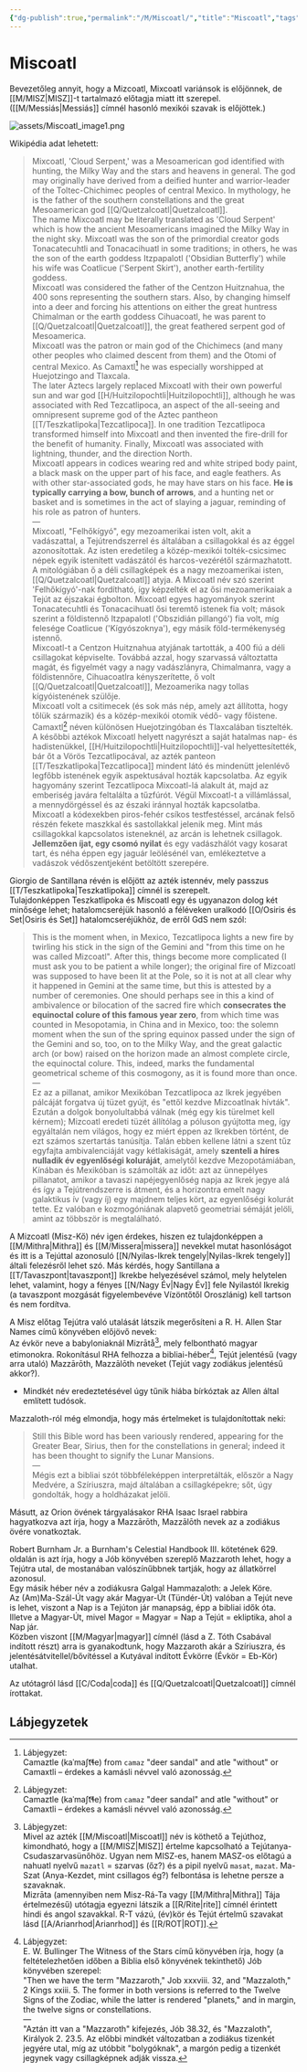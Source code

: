 ```yaml
---
{"dg-publish":true,"permalink":"/M/Miscoatl/","title":"Miscoatl","tags":["dg_uploaded","Englishtexttranslated"],"created":"2023-10-21T02:18","updated":"2023-11-08T04:07"}
---
```



# Miscoatl

Bevezetőleg annyit, hogy a Mizcoatl, Mixcoatl variánsok is előjönnek, de [[M/MISZ\|MISZ]]-t tartalmazó előtagja miatt itt szerepel. ([[M/Messiás\|Messiás]] címnél hasonló mexikói szavak is előjöttek.)  

![assets/Miscoatl_image1.png](/img/user/M/assets/Miscoatl_image1.png)  

Wikipédia adat lehetett:  
> Mixcoatl, 'Cloud Serpent,' was a Mesoamerican god identified with hunting, the Milky Way and the stars and heavens in general. The god may originally have derived from a deified hunter and warrior-leader of the Toltec-Chichimec peoples of central Mexico. In mythology, he is the father of the southern constellations and the great Mesoamerican god [[Q/Quetzalcoatl\|Quetzalcoatl]].  
> The name Mixcoatl may be literally translated as 'Cloud Serpent' which is how the ancient Mesoamericans imagined the Milky Way in the night sky. Mixcoatl was the son of the primordial creator gods Tonacatecuhtli and Tonacacihuatl in some traditions; in others, he was the son of the earth goddess Itzpapalotl ('Obsidian Butterfly') while his wife was Coatlicue ('Serpent Skirt'), another earth-fertility goddess.  
> Mixcoatl was considered the father of the Centzon Huitznahua, the 400 sons representing the southern stars. Also, by changing himself into a deer and forcing his attentions on either the great huntress Chimalman or the earth goddess Cihuacoatl, he was parent to [[Q/Quetzalcoatl\|Quetzalcoatl]], the great feathered serpent god of Mesoamerica.  
> Mixcoatl was the patron or main god of the Chichimecs (and many other peoples who claimed descent from them) and the Otomi of central Mexico. As Camaxtl[^1] he was especially worshipped at Huejotzingo and Tlaxcala.  
> The later Aztecs largely replaced Mixcoatl with their own powerful sun and war god [[H/Huitzilopochtli\|Huitzilopochtli]], although he was associated with Red Tezcatlipoca, an aspect of the all-seeing and omnipresent supreme god of the Aztec pantheon [[T/Teszkatlipoka\|Tezcatlipoca]]. In one tradition Tezcatlipoca transformed himself into Mixcoatl and then invented the fire-drill for the benefit of humanity. Finally, Mixcoatl was associated with lightning, thunder, and the direction North.  
> Mixcoatl appears in codices wearing red and white striped body paint, a black mask on the upper part of his face, and eagle feathers. As with other star-associated gods, he may have stars on his face. **He is typically carrying a bow, bunch of arrows**, and a hunting net or basket and is sometimes in the act of slaying a jaguar, reminding of his role as patron of hunters.  
> —  
> Mixcoatl, "Felhőkígyó", egy mezoamerikai isten volt, akit a vadászattal, a Tejútrendszerrel és általában a csillagokkal és az éggel azonosítottak. Az isten eredetileg a közép-mexikói tolték-csicsimec népek egyik istenített vadászától és harcos-vezérétől származhatott. A mitológiában ő a déli csillagképek és a nagy mezoamerikai isten, [[Q/Quetzalcoatl\|Quetzalcoatl]] atyja.
> A Mixcoatl név szó szerint 'Felhőkígyó'-nak fordítható, így képzelték el az ősi mezoamerikaiak a Tejút az éjszakai égbolton. Mixcoatl egyes hagyományok szerint Tonacatecuhtli és Tonacacihuatl ősi teremtő istenek fia volt; mások szerint a földistennő Itzpapalotl ('Obszidián pillangó') fia volt, míg felesége Coatlicue ('Kígyószoknya'), egy másik föld-termékenység istennő.  
> Mixcoatl-t a Centzon Huitznahua atyjának tartották, a 400 fiú a déli csillagokat képviselte. Továbbá azzal, hogy szarvassá változtatta magát, és figyelmét vagy a nagy vadászlányra, Chimalmanra, vagy a földistennőre, Cihuacoatlra kényszerítette, ő volt [[Q/Quetzalcoatl\|Quetzalcoatl]], Mezoamerika nagy tollas kígyóistenének szülője.  
> Mixcoatl volt a csitimecek (és sok más nép, amely azt állította, hogy tőlük származik) és a közép-mexikói otomik védő- vagy főistene. Camaxtl[^1] néven különösen Huejotzingóban és Tlaxcalában tisztelték.  
> A későbbi aztékok Mixcoatl helyett nagyrészt a saját hatalmas nap- és hadistenükkel, [[H/Huitzilopochtli\|Huitzilopochtli]]-val helyettesítették, bár őt a Vörös Tezcatlipocával, az azték panteon [[T/Teszkatlipoka\|Tezcatlipoca]] mindent látó és mindenütt jelenlévő legfőbb istenének egyik aspektusával hozták kapcsolatba. Az egyik hagyomány szerint Tezcatlipoca Mixcoatl-lá alakult át, majd az emberiség javára feltalálta a tűzfúrót. Végül Mixcoatl-t a villámlással, a mennydörgéssel és az északi iránnyal hozták kapcsolatba.  
> Mixcoatl a kódexekben piros-fehér csíkos testfestéssel, arcának felső részén fekete maszkkal és sastollakkal jelenik meg. Mint más csillagokkal kapcsolatos isteneknél, az arcán is lehetnek csillagok. **Jellemzően íjat, egy csomó nyilat** és egy vadászhálót vagy kosarat tart, és néha éppen egy jaguár leölésénél van, emlékeztetve a vadászok védőszentjeként betöltött szerepére.  

Giorgio de Santillana révén is előjött az azték istennév, mely passzus [[T/Teszkatlipoka\|Teszkatlipoka]] címnél is szerepelt.  
Tulajdonképpen Teszkatlipoka és Miscoatl egy és ugyanazon dolog két minősége lehet; hatalomcseréjük hasonló a féléveken uralkodó [[O/Osiris és Set\|Osiris és Set]] hatalomcseréjükhöz, de erről GdS nem szól:  
> This is the moment when, in Mexico, Tezcatlipoca lights a new fire by twirling his stick in the sign of the Gemini and "from this time on he was called Mizcoatl". After this, things become more complicated (I must ask you to be patient a while longer); the original fire of Mizcoatl was supposed to have been lit at the Pole, so it is not at all clear why it happened in Gemini at the same time, but this is attested by a number of ceremonies. One should perhaps see in this a kind of ambivalence or bilocation of the sacred fire which **consecrates the equinoctal colure of this famous year zero**, from which time was counted in Mesopotamia, in China and in Mexico, too: the solemn moment when the sun of the spring equinox passed under the sign of the Gemini and so, too, on to the Milky Way, and the great galactic arch (or bow) raised on the horizon made an almost complete circle, the equinoctal colure. This, indeed, marks the fundamental geometrical scheme of this cosmogony, as it is found more than once.  
> —  
> Ez az a pillanat, amikor Mexikóban Tezcatlipoca az Ikrek jegyében pálcáját forgatva új tüzet gyújt, és "ettől kezdve Mizcoatlnak hívták". Ezután a dolgok bonyolultabbá válnak (még egy kis türelmet kell kérnem); Mizcoatl eredeti tüzét állítólag a póluson gyújtotta meg, így egyáltalán nem világos, hogy ez miért éppen az Ikrekben történt, de ezt számos szertartás tanúsítja. Talán ebben kellene látni a szent tűz egyfajta ambivalenciáját vagy kétlakiságát, amely **szenteli a híres nulladik év egyenlőségi koluráját**, amelytől kezdve Mezopotámiában, Kínában és Mexikóban is számolták az időt: azt az ünnepélyes pillanatot, amikor a tavaszi napéjegyenlőség napja az Ikrek jegye alá és így a Tejútrendszerre is átment, és a horizontra emelt nagy galaktikus ív (vagy íj) egy majdnem teljes kört, az egyenlőségi kolurát tette. Ez valóban e kozmogóniának alapvető geometriai sémáját jelöli, amint az többször is megtalálható.  

A Mizcoatl (Misz-Kő) név igen érdekes, hiszen ez tulajdonképpen a [[M/Mithra\|Mithra]] és [[M/Missera\|missera]] nevekkel mutat hasonlóságot és itt is a Tejúttal azonosuló [[N/Nyilas-Ikrek tengely\|Nyilas-Ikrek tengely]] általi felezésről lehet szó. Más kérdés, hogy Santillana a [[T/Tavaszpont\|tavaszpont]] Ikrekbe helyezésével számol, mely helytelen lehet, valamint, hogy a fényes [[N/Nagy Év\|Nagy Év]] fele Nyilastól Ikrekig (a tavaszpont mozgását figyelembevéve Vízöntőtől Oroszlánig) kell tartson és nem fordítva.  

A Misz előtag Tejútra való utalását látszik megerősíteni a R. H. Allen Star Names című könyvében előjövő nevek:  
Az évkör neve a babyloniaknál Mizrātå[^2], mely felbontható magyar etimonokra. Rokonításul RHA felhozza a bibliai-héber[^3], Tejút jelentésű (vagy arra utaló) Mazzārōth, Mazzālōth neveket (Tejút vagy zodiákus jelentésű akkor?).  
- Mindkét név eredeztetésével úgy tűnik hiába bírkóztak az Allen által említett tudósok.

Mazzaloth-ról még elmondja, hogy más értelmeket is tulajdonítottak neki:  
> Still this Bible word has been variously rendered, appearing for the Greater Bear, Sirius, then for the constellations in general; indeed it has been thought to signify the Lunar Mansions.  
> —  
> Mégis ezt a bibliai szót többféleképpen interpretálták, először a Nagy Medvére, a Szíriuszra, majd általában a csillagképekre; sőt, úgy gondolták, hogy a holdházakat jelöli.  

Másutt, az Orion övének tárgyalásakor RHA Isaac Israel rabbira hagyatkozva azt írja, hogy a Mazzārōth, Mazzālōth nevek az a zodiákus övére vonatkoztak.

Robert Burnham Jr. a Burnham's Celestial Handbook III. kötetének 629. oldalán is azt írja, hogy a Jób könyvében szereplő Mazzaroth lehet, hogy a Tejútra utal, de mostanában valószínűbbnek tartják, hogy az állatkörrel azonosul.  
Egy másik héber név a zodiákusra Galgal Hammazaloth: a Jelek Köre.  
Az (Am)Ma-Szál-Út vagy akár Magyar-Út (Tündér-Út) valóban a Tejút neve is lehet, viszont a Nap is a Tejúton jár manapság, épp a bibliai idők óta. Illetve a Magyar-Út, mivel Magor = Magyar = Nap a Tejút = ekliptika, ahol a Nap jár.  
Közben viszont [[M/Magyar\|magyar]] címnél (lásd a Z. Tóth Csabával indított részt) arra is gyanakodtunk, hogy Mazzaroth akár a Szíriuszra, és jelentésátvitellel/bővítéssel a Kutyával indított Évkörre (Évkör = Eb-Kör) utalhat.  

Az utótagról lásd [[C/Coda\|coda]] és [[Q/Quetzalcoatl\|Quetzalcoatl]] címnél írottakat.  

## Lábjegyzetek

[^1]: Lábjegyzet:  
Camaztle (kaˈmaʃt͡ɬe) from `camaz` "deer sandal" and atle "without" or Camaxtli – érdekes a kamásli névvel való azonosság.  

[^2]: Lábjegyzet:  
Mivel az azték [[M/Miscoatl\|Miscoatl]] név is köthető a Tejúthoz, kimondható, hogy a [[M/MISZ\|MISZ]] értelme kapcsolható a Tejútanya-Csudaszarvasünőhöz. Ugyan nem MISZ-es, hanem MASZ-os előtagú a nahuatl nyelvű `mazatl` = szarvas (őz?) és a pipil nyelvű `masat`, `mazat`. Ma-Szat (Anya-Kezdet, mint csillagos ég?) felbontása is lehetne persze a szavaknak.  
Mizrāta (amennyiben nem Misz-Rá-Ta vagy [[M/Mithra\|Mithra]] Tája értelmezésű) utótagja egyezni látszik a [[R/Rite\|rite]] címnél érintett hindi és angol szavakkal. R-T vázú, (év)kör és Tejút értelmű szavakat lásd [[A/Arianrhod\|Arianrhod]] és [[R/ROT\|ROT]].  

[^3]: Lábjegyzet:  
E. W. Bullinger The Witness of the Stars című könyvében írja, hogy (a feltételezhetően időben a Biblia első könyvének tekinthető) Jób könyvében szerepel:  
"Then we have the term "Mazzaroth," Job xxxviii. 32, and "Mazzaloth," 2 Kings xxiii. 5. The former in both versions is referred to the Twelve Signs of the Zodiac, while the latter is rendered "planets," and in margin, the twelve signs or constellations.  
—  
"Aztán itt van a "Mazzaroth" kifejezés, Jób 38.32, és "Mazzaloth", Királyok 2. 23.5. Az előbbi mindkét változatban a zodiákus tizenkét jegyére utal, míg az utóbbit "bolygóknak", a margón pedig a tizenkét jegynek vagy csillagképnek adják vissza.  